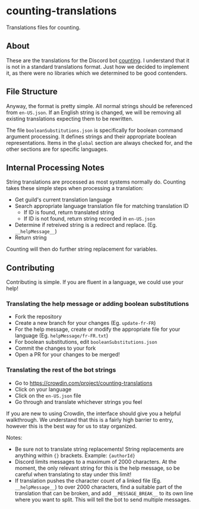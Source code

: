 # counting-translations
Translations files for counting.

## About
These are the translations for the Discord bot [counting](https://counting.duckgroup.xyz/invite). I understand that it is not in a standard translations format. Just how we decided to implement it, as there were no libraries which we
determined to be good contenders.

## File Structure
Anyway, the format is pretty simple. All normal strings should be referenced from `en-US.json`. If an English string is changed, we will be removing all existing translations expecting them to be rewritten.

The file `booleanSubstitutions.json` is specifically for boolean command argument processing. It defines strings and their appropriate boolean representations. Items in the `global` section are always checked for, and the other sections
are for specific languages.

## Internal Processing Notes
String translations are processed as most systems normally do. Counting takes these simple steps when processing a translation:

- Get guild's current translation language
- Search appropriate language translation file for matching translation ID
  - If ID is found, return translated string
  - If ID is not found, return string recorded in `en-US.json`
- Determine if retreived string is a redirect and replace. (Eg. `__helpMessage__`)
- Return string

Counting will then do further string replacement for variables.

## Contributing
Contributing is simple. If you are fluent in a language, we could use your help!

### Translating the help message or adding boolean substitutions
- Fork the repository
- Create a new branch for your changes (Eg. `update-fr-FR`)
- For the help message, create or modify the appropriate file for your language (Eg. `helpMessage/fr-FR.txt`)
- For boolean substitutions, edit `booleanSubstitutions.json`
- Commit the changes to your fork
- Open a PR for your changes to be merged!

### Translating the rest of the bot strings
- Go to https://crowdin.com/project/counting-translations
- Click on your language
- Click on the `en-US.json` file
- Go through and translate whichever strings you feel

If you are new to using Crowdin, the interface should give you a helpful walkthrough. We understand that this is a fairly high barrier to entry, however this is the best way for us to stay organized.

Notes:
- Be sure not to translate string replacements! String replacements are anything within `{}` brackets. Example: `{authorId}`
- Discord limits messages to a maximum of 2000 characters. At the moment, the only relevant string for this is the help message, so be careful when translating to stay under this limit!
 - If translation pushes the character count of a linked file (Eg. `__helpMessage__`) to over 2000 characters, find a suitable part of the translation that can be broken, and add `__MESSAGE_BREAK__` to its own line where you want to split. This will tell the bot to send multiple messages.
